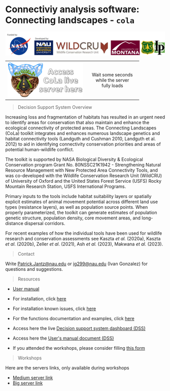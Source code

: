 # Connectiviy analysis software: Connecting landscapes - `cola` 


![.](https://github.com/connectingLandscapes/cola/blob/main/inst/docs/logo/banner.png?raw=true)

<table align="center" border="0" >
     <tr>
      <td align="center" width="60%">
       <a href="http://34.44.31.4:3838/connecting-landscapes" target="_blank">
        <img src="https://github.com/connectingLandscapes/cola/blob/main/other/servericon_small_wh.png?raw=true" alt="DON'T FORGET THIS">
        </a>
      </td>
       <td align="center" width="40%"> Wait some seconds<br>while the server<br>fully loads</td>
    </tr>
</table>



> Decision Support System Overview

Increasing loss and fragmentation of habitats has resulted in an urgent need to identify areas for conservation that also maintain and enhance the ecological connectivity of protected areas. The Connecting Landscapes (CoLa) toolkit integrates and enhances numerous landscape genetics and habitat connectivity tools (Landguth and Cushman 2010, Landguth et al. 2012) to aid in identifying connectivity conservation priorities and areas of potential human-wildlife conflict.

The toolkit is supported by NASA Biological Diversity & Ecological Conservation program Grant No. 80NSSC21K1942 - Strengthening Natural Resource Management with New Protected Area Connectivity Tools, and was co-developed with the Wildlife Conservation Research Unit (WildCRU) of University of Oxford and the United States Forest Service (USFS) Rocky Mountain Research Station, USFS International Programs.

Primary inputs to the tools include habitat suitability layers or spatially explicit estimates of animal movement potential across different land use types (resistance layers), as well as population source points. When properly parameterized, the toolkit can generate estimates of population genetic structure, population density, core movement areas, and long-distance dispersal corridors.

For recent examples of how the individual tools have been used for wildlife research and conservation assessments see Kaszta *et al.* (2020a), Kaszta *et al*. (2020b), Zeller *et al*. (2021), Ash *et al.* (2023), Makwana *et al.* (2023).

> Contact

Write Patrick.Jantz@nau.edu or ig299@nau.edu (Ivan Gonzalez) for questions and suggestions.



> Resources

 * [User manual](https://docs.google.com/document/d/1vcb1ZVdUdKpOTRWj9KQih4xpf5UzLJkQjYpY7Hglfyk/edit?tab=t.0)

 * For installation, click [here](https://github.com/connectingLandscapes/cola/blob/main/inst/docs/md_cola_install.md)

 * For installation known issues, click [here](https://github.com/connectingLandscapes/cola/blob/main/inst/docs/md_known_issues.md)

 * For the functions documentation and examples, click [here](https://github.com/connectingLandscapes/cola/blob/main/inst/docs/md_colafun.md)

 * Access here the live [Decision support system dashboard (DSS)](http://34.44.31.4:3838/connecting-landscapes)
 
 * Access here the [User's manual document (DSS) ](https://docs.google.com/document/d/1vcb1ZVdUdKpOTRWj9KQih4xpf5UzLJkQjYpY7Hglfyk/edit?usp=sharing)

 * If you attended the workshops, please consider filling [this form](https://docs.google.com/forms/d/e/1FAIpQLSdE9QMHnBv3FhXy8zJgOrvvx39ltetJf7-mtIbv4kZQuElubg/viewform?usp=sf_link)


> Workshops

Here are the servers links, only available during workshops 
  * [Medium server link](http://34.44.31.4:3838/connecting-landscapes/)
  * [Big server link](http://34.44.133.188:3838/connecting-landscapes/)


[1]: http://34.44.31.4:3838/connecting-landscapes/
